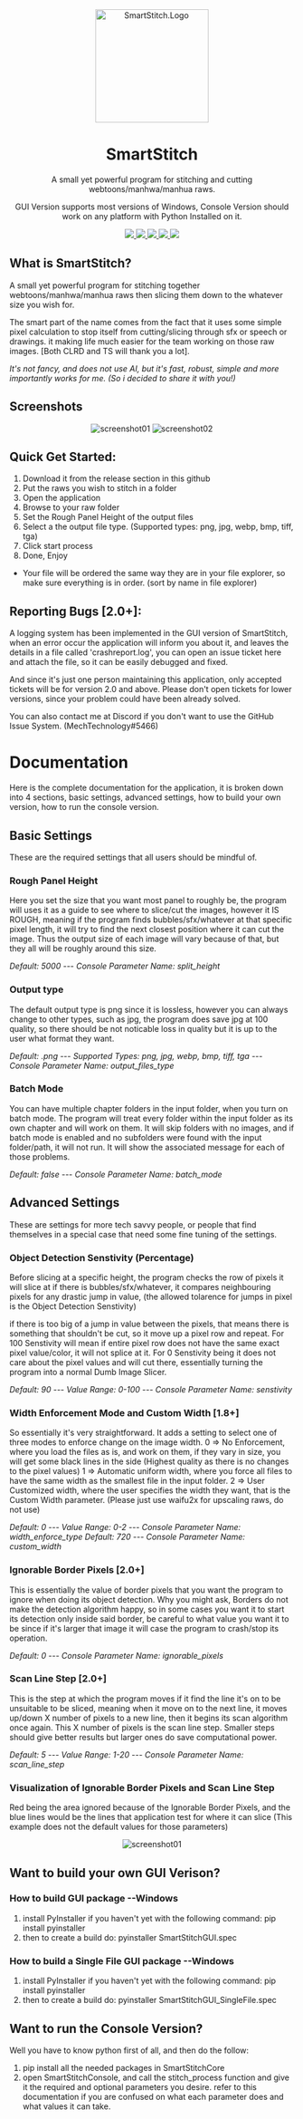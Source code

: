 <div align="center">
  <a href="https://github.com/MechTechnology/SmartStitch">
    <img alt="SmartStitch.Logo" width="200" heigth="200" src="https://github.com/MechTechnology/SmartStitch/blob/2fa9a190d94280003b3ac2f42fa9372025ccf3cb/SmartStitchLogo.png">
  </a>
  <h1>SmartStitch</h1>
  <p>
    A small yet powerful program for stitching and cutting webtoons/manhwa/manhua raws.
  </p>
  <p>
    GUI Version supports most versions of Windows, Console Version should work on any platform with Python Installed on it.
  </p>
  <a href="https://github.com/MechTechnology/SmartStitch/releases/latest">
    <img src="https://img.shields.io/github/release/MechTechnology/SmartStitch.svg?style=flat-square">
  </a>
  <a href="https://github.com/MechTechnology/SmartStitch/issues">
    <img src="https://img.shields.io/github/issues-raw/MechTechnology/SmartStitch.svg?style=flat-square">
  </a>
  <a href="https://github.com/MechTechnology/SmartStitch/issues">
    <img src="https://img.shields.io/github/issues-closed-raw/MechTechnology/SmartStitch.svg?style=flat-square">
  </a>
  <a href="https://github.com/MechTechnology/SmartStitch/issues">
    <img src="https://img.shields.io/github/issues-pr-raw/MechTechnology/SmartStitch.svg?style=flat-square">
  </a>
  <a href="https://github.com/MechTechnology/SmartStitch/issues">
    <img src="https://img.shields.io/github/issues-pr-closed-raw/MechTechnology/SmartStitch.svg?style=flat-square">
  </a>
</div>

## What is SmartStitch?
A small yet powerful program for stitching together webtoons/manhwa/manhua raws then slicing them down to the whatever size you wish for.

The smart part of the name comes from the fact that it uses some simple pixel calculation to stop itself from cutting/slicing through sfx or speech or drawings. it making life much easier for the team working on those raw images. [Both CLRD and TS will thank you a lot].

*It's not fancy, and does not use AI, but it's fast, robust, simple and more importantly works for me. (So i decided to share it with you!)*

## Screenshots
<div align="center">
<img alt="screenshot01" src="https://i.imgur.com/iwiaDwD.png">
<img alt="screenshot02" src="https://i.imgur.com/nA1CZSL.png">
</div>

## Quick Get Started:
1. Download it from the release section in this github
2. Put the raws you wish to stitch in a folder
3. Open the application
4. Browse to your raw folder
5. Set the Rough Panel Height of the output files
7. Select a the output file type. (Supported types: png, jpg, webp, bmp, tiff, tga)
8. Click start process
9. Done, Enjoy

- Your file will be ordered the same way they are in your file explorer, so make sure everything is in order. (sort by name in file explorer)

## Reporting Bugs [2.0+]:
A logging system has been implemented in the GUI version of SmartStitch, when an error occur the application will inform you about it, and leaves the details in a file called 'crashreport.log', you can open an issue ticket here and attach the file, so it can be easily debugged and fixed. 

And since it's just one person maintaining this application, only accepted tickets will be for version 2.0 and above. Please don't open tickets for lower versions, since your problem could have been already solved.

You can also contact me at Discord if you don't want to use the GitHub Issue System. (MechTechnology#5466)

# Documentation
Here is the complete documentation for the application, it is broken down into 4 sections, basic settings, advanced settings, how to build your own version, how to run the console version.

## Basic Settings
These are the required settings that all users should be mindful of. 

### Rough Panel Height
Here you set the size that you want most panel to roughly be, the program will uses it as a guide to see where to slice/cut the images, however it IS ROUGH, meaning if the program finds bubbles/sfx/whatever at that specific pixel length, it will try to find the next closest position where it can cut the image. Thus the output size of each image will vary because of that, but they all will be roughly around this size.

*Default: 5000* --- *Console Parameter Name: split_height*

### Output type
The default output type is png since it is lossless, however you can always change to other types, such as jpg, the program does save jpg at 100 quality, so there should be not noticable loss in quality but it is up to the user what format they want.

*Default: .png* --- *Supported Types: png, jpg, webp, bmp, tiff, tga* --- *Console Parameter Name: output_files_type*

### Batch Mode
You can have multiple chapter folders in the input folder, when you turn on batch mode. The program will treat every folder within the input folder as its own chapter and will work on them. It will skip folders with no images, and if batch mode is enabled and no subfolders were found with the input folder/path, it will not run. It will show the associated message for each of those problems.

*Default: false* --- *Console Parameter Name: batch_mode*

## Advanced Settings
These are settings for more tech savvy people, or people that find themselves in a special case that need some fine tuning of the settings.

### Object Detection Senstivity (Percentage)
Before slicing at a specific height, the program checks the row of pixels it will slice at if there is bubbles/sfx/whatever, it compares neighbouring pixels for any drastic jump in value, (the allowed tolarence for jumps in pixel is the Object Detection Senstivity)

if there is too big of a jump in value between the pixels, that means there is something that shouldn't be cut, so it move up a pixel row and repeat. For 100 Senstivity will mean if entire pixel row does not have the same exact pixel value/color, it will not splice at it. For 0 Senstivity being it does not care about the pixel values and will cut there, essentially turning the program into a normal Dumb Image Slicer.

*Default: 90* --- *Value Range: 0-100* --- *Console Parameter Name: senstivity*

### Width Enforcement Mode and Custom Width [1.8+]
So essentially it's very straightforward. It adds a setting to select one of three modes to enforce change on the image width.
0 => No Enforcement, where you load the files as is, and work on them, if they vary in size, you will get some black lines in the side (Highest quality as there is no changes to the pixel values)
1 => Automatic uniform width, where you force all files to have the same width as the smallest file in the input folder.
2 => User Customized width, where the user specifies the width they want, that is the Custom Width parameter.
(Please just use waifu2x for upscaling raws, do not use)

*Default: 0* --- *Value Range: 0-2* --- *Console Parameter Name: width_enforce_type*
*Default: 720* --- *Console Parameter Name: custom_width*

### Ignorable Border Pixels [2.0+]
This is essentially the value of border pixels that you want the program to ignore when doing its object detection. Why you might ask, Borders do not make the detection algorithm happy, so in some cases you want it to start its detection only inside said border, be careful to what value you want it to be since if it's larger that image it will case the program to crash/stop its operation.

*Default: 0* --- *Console Parameter Name: ignorable_pixels*

### Scan Line Step [2.0+]
This is the step at which the program moves if it find the line it's on to be unsuitable to be sliced, meaning when it move on to the next line, it moves up/down X number of pixels to a new line, then it begins its scan algorithm once again. This X number of pixels is the scan line step. Smaller steps should give better results but larger ones do save computational power.

*Default: 5* --- *Value Range: 1-20* --- *Console Parameter Name: scan_line_step*

### Visualization of Ignorable Border Pixels and Scan Line Step
Red being the area ignored because of the Ignorable Border Pixels, and the blue lines would be the lines that application test for where it can slice (This example does not the default values for those parameters)
<div align="center">
  <img alt="screenshot01" src="https://i.imgur.com/ipU6cJS.png">
</div>

## Want to build your own GUI Verison?

### How to build GUI package --Windows
1. install PyInstaller if you haven't yet with the following command: pip install pyinstaller
2. then to create a build do: pyinstaller SmartStitchGUI.spec

### How to build a Single File GUI package --Windows
1. install PyInstaller if you haven't yet with the following command: pip install pyinstaller
2. then to create a build do: pyinstaller SmartStitchGUI_SingleFile.spec

## Want to run the Console Version?
Well you have to know python first of all, and then do the follow:
1. pip install all the needed packages in SmartStitchCore
2. open SmartStitchConsole, and call the stitch_process function and give it the required and optional parameters you desire.
refer to this documentation if you are confused on what each parameter does and what values it can take.


